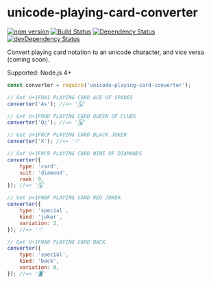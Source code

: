 # unicode-playing-card-converter

[![npm version][npm-image]][npm-url]
[![Build Status][travis-image]][travis-url]
[![Dependency Status][david-image]][david-url]
[![devDependency Status][david-dev-image]][david-dev-url]

[npm-image]: https://img.shields.io/npm/v/unicode-playing-card-converter.svg
[npm-url]: https://www.npmjs.com/package/unicode-playing-card-converter
[travis-image]: https://travis-ci.org/hakatashi/unicode-playing-card-converter.svg?branch=master
[travis-url]: https://travis-ci.org/hakatashi/unicode-playing-card-converter
[david-image]: https://david-dm.org/hakatashi/unicode-playing-card-converter.svg
[david-url]: https://david-dm.org/hakatashi/unicode-playing-card-converter
[david-dev-image]: https://david-dm.org/hakatashi/unicode-playing-card-converter/dev-status.svg
[david-dev-url]: https://david-dm.org/hakatashi/unicode-playing-card-converter#info=devDependencies

Convert playing card notation to an unicode character, and vice versa (coming soon).

Supported: Node.js 4+

```js
const converter = require('unicode-playing-card-converter');

// Get U+1F0A1 PLAYING CARD ACE OF SPADES
converter('As'); //=> '🂡'

// Get U+1F0DD PLAYING CARD QUEEN OF CLUBS
converter('Qc'); //=> '🃝'

// Get U+1F0CF PLAYING CARD BLACK JOKER
converter('X'); //=> '🃏'

// Get U+1F0C9 PLAYING CARD NINE OF DIAMONDS
converter({
	type: 'card',
	suit: 'diamond',
	rank: 9,
}); //=> '🃉'

// Get U+1F0BF PLAYING CARD RED JOKER
converter({
	type: 'special',
	kind: 'joker',
	variation: 2,
}); //=> '🂿'

// Get U+1F0A0 PLAYING CARD BACK
converter({
	type: 'special',
	kind: 'back',
	variation: 0,
}); //=> '🂠'
```
